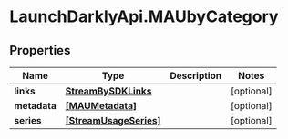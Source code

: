 # LaunchDarklyApi.MAUbyCategory

## Properties
Name | Type | Description | Notes
------------ | ------------- | ------------- | -------------
**links** | [**StreamBySDKLinks**](StreamBySDKLinks.md) |  | [optional] 
**metadata** | [**[MAUMetadata]**](MAUMetadata.md) |  | [optional] 
**series** | [**[StreamUsageSeries]**](StreamUsageSeries.md) |  | [optional] 


